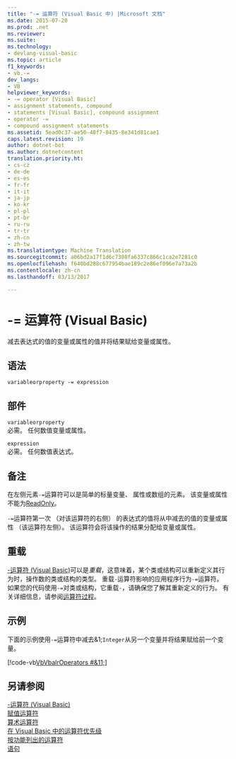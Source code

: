 ```yaml
---
title: "-= 运算符 (Visual Basic 中) |Microsoft 文档"
ms.date: 2015-07-20
ms.prod: .net
ms.reviewer: 
ms.suite: 
ms.technology:
- devlang-visual-basic
ms.topic: article
f1_keywords:
- vb.-=
dev_langs:
- VB
helpviewer_keywords:
- -= operator [Visual Basic]
- assignment statements, compound
- statements [Visual Basic], compound assignment
- operator -=
- compound assignment statements
ms.assetid: 5ead0c37-ae50-48f7-8435-8e341d81cae1
caps.latest.revision: 19
author: dotnet-bot
ms.author: dotnetcontent
translation.priority.ht:
- cs-cz
- de-de
- es-es
- fr-fr
- it-it
- ja-jp
- ko-kr
- pl-pl
- pt-br
- ru-ru
- tr-tr
- zh-cn
- zh-tw
ms.translationtype: Machine Translation
ms.sourcegitcommit: a06bd2a17f1d6c7308fa6337c866c1ca2e7281c0
ms.openlocfilehash: f640bd288c677954bae189c2e86ef096e7a73a2b
ms.contentlocale: zh-cn
ms.lasthandoff: 03/13/2017

---
```

# <a name="--operator-visual-basic"></a>-= 运算符 (Visual Basic)
减去表达式的值的变量或属性的值并将结果赋给变量或属性。  
  
## <a name="syntax"></a>语法  
  
```  
variableorproperty -= expression  
```  
  
## <a name="parts"></a>部件  
 `variableorproperty`  
 必需。 任何数值变量或属性。  
  
 `expression`  
 必需。 任何数值表达式。  
  
## <a name="remarks"></a>备注  
 在左侧元素`-=`运算符可以是简单的标量变量、 属性或数组的元素。 该变量或属性不能为[ReadOnly](../../../visual-basic/language-reference/modifiers/readonly.md)。  
  
 `-=`运算符第一次 （对该运算符的右侧） 的表达式的值将从中减去的值的变量或属性 （该运算符左侧）。 该运算符会将该操作的结果分配给变量或属性。  
  
## <a name="overloading"></a>重载  
 [-运算符 (Visual Basic)](../../../visual-basic/language-reference/operators/subtraction-operator.md)可以是*重载*，这意味着，某个类或结构可以重新定义其行为时，操作数的类或结构的类型。 重载`-`运算符影响的应用程序行为`-=`运算符。 如果您的代码使用`-=`对类或结构，它重载`-`，请确保您了解其重新定义的行为。 有关详细信息，请参阅[运算符过程](../../../visual-basic/programming-guide/language-features/procedures/operator-procedures.md)。  
  
## <a name="example"></a>示例  
 下面的示例使用`-=`运算符中减去&1;`Integer`从另一个变量并将结果赋给前一个变量。  
  
 [!code-vb[VbVbalrOperators #&11;](codesnippet/VisualBasic/subtraction-assignment-operator_1.vb)]  
  
## <a name="see-also"></a>另请参阅  
 [-运算符 (Visual Basic)](../../../visual-basic/language-reference/operators/subtraction-operator.md)   
 [赋值运算符](../../../visual-basic/language-reference/operators/assignment-operators.md)   
 [算术运算符](../../../visual-basic/language-reference/operators/arithmetic-operators.md)   
 [在 Visual Basic 中的运算符优先级](../../../visual-basic/language-reference/operators/operator-precedence.md)   
 [按功能列出的运算符](../../../visual-basic/language-reference/operators/operators-listed-by-functionality.md)   
 [语句](../../../visual-basic/programming-guide/language-features/statements.md)

